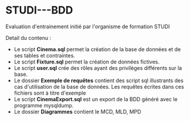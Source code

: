 # STUDI---BDD
Evaluation d'entrainement initié par l'organisme de formation STUDI

Detail du contenu :

* Le script **Cinema.sql** permet la création de la base de données et de ses tables et contraintes.
* Le script **Fixture.sql** permet la création de données fictives.
* Le script **user.sql** crée des rôles ayant des privilèges différents sur la base.
* Le dossier **Exemple de requêtes** contient des script sql illustrants des cas d'utilisation de la base de données. Les requêtes écrites dans ces fichiers sont à titre d'exemple
* Le script **CinemaExport.sql** est un export de la BDD généré avec le programme mysqldump.
* Le dossier **Diagrammes** contient le MCD, MLD, MPD
